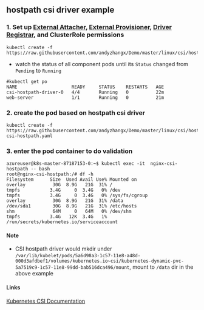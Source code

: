 ## hostpath csi driver example

### 1. Set up [External Attacher](https://github.com/kubernetes-csi/external-attacher), [External Provisioner](https://github.com/kubernetes-csi/external-provisioner), [Driver Registrar](https://github.com/kubernetes-csi/driver-registrar), and ClusterRole permissions 
```
kubectl create -f https://raw.githubusercontent.com/andyzhangx/Demo/master/linux/csi/hostpath/hostPath.yaml
```

 - watch the status of all component pods until its `Status` changed from `Pending` to `Running`
```
#kubectl get po
NAME                    READY     STATUS    RESTARTS   AGE
csi-hostpath-driver-0   4/4       Running   0          22m
web-server              1/1       Running   0          21m
```
### 2. create the pod based on hostpath csi driver
```
kubectl create -f https://raw.githubusercontent.com/andyzhangx/Demo/master/linux/csi/hostpath/nginx-csi-hostpath.yaml
```

### 3. enter the pod container to do validation
```
azureuser@k8s-master-87187153-0:~$ kubectl exec -it  nginx-csi-hostpath -- bash
root@nginx-csi-hostpath:/# df -h
Filesystem      Size  Used Avail Use% Mounted on
overlay          30G  8.9G   21G  31% /
tmpfs           3.4G     0  3.4G   0% /dev
tmpfs           3.4G     0  3.4G   0% /sys/fs/cgroup
overlay          30G  8.9G   21G  31% /data
/dev/sda1        30G  8.9G   21G  31% /etc/hosts
shm              64M     0   64M   0% /dev/shm
tmpfs           3.4G   12K  3.4G   1% /run/secrets/kubernetes.io/serviceaccount
```

#### Note
 - CSI hostpath driver would mkdir under `/var/lib/kubelet/pods/5a6d98a3-1c57-11e8-a48d-000d3afdbef1/volumes/kubernetes.io~csi/kubernetes-dynamic-pvc-5a7519c9-1c57-11e8-99dd-bab516dca496/mount`, mount to `/data` dir in the above example

#### Links
[Kubernetes CSI Documentation](https://kubernetes-csi.github.io/docs/Home.html)
